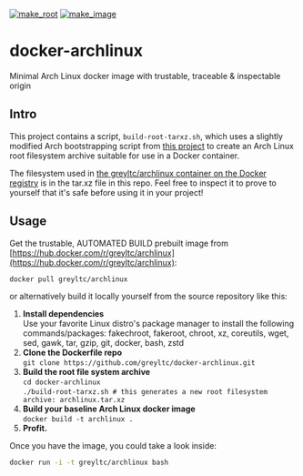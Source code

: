[![make_root](https://github.com/greyltc/docker-archlinux/actions/workflows/make_root.yml/badge.svg)](https://github.com/greyltc/docker-archlinux/actions/workflows/make_root.yml)
[![make_image](https://github.com/greyltc/docker-archlinux/actions/workflows/make_image.yml/badge.svg)](https://github.com/greyltc/docker-archlinux/actions/workflows/make_image.yml)

docker-archlinux
====================
Minimal Arch Linux docker image with trustable, traceable & inspectable origin   

## Intro
This project contains a script, `build-root-tarxz.sh`, which uses a slightly modified Arch bootstrapping script from [this project](
https://github.com/tokland/arch-bootstrap) to create an Arch Linux root filesystem archive suitable for use in a Docker container.

The filesystem used in [the greyltc/archlinux container on the Docker registry](https://hub.docker.com/r/greyltc/archlinux) is in the tar.xz file in this repo. Feel free to inspect it to prove to yourself that it's safe before using it in your project!

## Usage
Get the trustable, AUTOMATED BUILD prebuilt image from [https://hub.docker.com/r/greyltc/archlinux](https://hub.docker.com/r/greyltc/archlinux):  
```bash
docker pull greyltc/archlinux
```  
or alternatively build it locally yourself from the source repository like this:

1. **Install dependencies**  
Use your favorite Linux distro's package manager to install the following commands/packages: fakechroot, fakeroot, chroot, xz, coreutils, wget, sed, gawk, tar, gzip, git, docker, bash, zstd
1. **Clone the Dockerfile repo**  
`git clone https://github.com/greyltc/docker-archlinux.git`  
1. **Build the root file system archive**  
`cd docker-archlinux`  
`./build-root-tarxz.sh # this generates a new root filesystem archive: archlinux.tar.xz`  
1. **Build your baseline Arch Linux docker image**  
`docker build -t archlinux .`  
1. **Profit.**

Once you have the image, you could take a look inside:
```bash
docker run -i -t greyltc/archlinux bash
```
